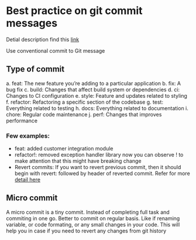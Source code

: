 # Best practice on git commit messages

Detial description find this [link](https://amit-naik.medium.com/best-practice-on-git-commit-messages-110ad08f3594)

Use conventional commit to Git message

## Type of commit
a. feat: The new feature you’re adding to a particular application
b. fix: A bug fix
c. build: Changes that affect build system or dependencies
d. ci: Changes to CI configuration
e. style: Feature and updates related to styling
f. refactor: Refactoring a specific section of the codebase
g. test: Everything related to testing
h. docs: Everything related to documentation
i. chore: Regular code maintenance
j. perf: Changes that improves performance

### Few examples:
* feat: added customer integration module
* refactor!: removed exception handler library now you can observe ! to make attention that this might have breaking change
* Revert commits: If you want to revert previous commit, then it should begin with revert: followed by header of reverted commit.
Refer for more [detail here](https://www.conventionalcommits.org/en/v1.0.0/)

## Micro commit
A micro commit is a tiny commit. Instead of completing full task and commiting in one go. Better to commit on regular basis. Like if renaming variable, or code formating, or any small changes in your code. This will help you in case if you need to revert any changes from git history


